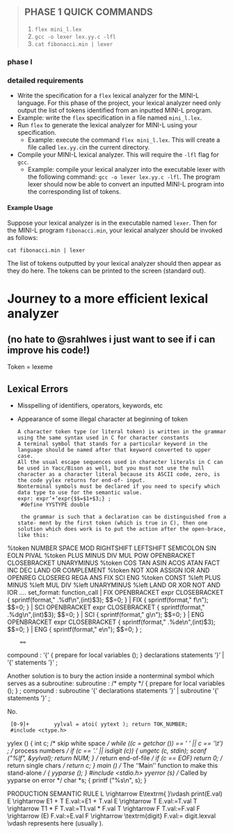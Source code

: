 > ## **PHASE 1 QUICK COMMANDS**
> 1. `flex mini_l.lex`
> 2. `gcc -o lexer lex.yy.c -lfl`
> 3. ` cat fibonacci.min | lexer `

### phase I
### detailed requirements
- Write the specification for a `flex` lexical analyzer for the MINI-L language. For this phase of the project, your lexical analyzer need only output the list of tokens identified from an inputted MINI-L program.
-   Example: write the `flex` specification in a file named `mini_l.lex`.
- Run `flex` to generate the lexical analyzer for MINI-L using your specification.
  - Example: execute the command `flex mini_l.lex`. This will create a file called `lex.yy.c`in the current directory.
- Compile your MINI-L lexical analyzer. This will require the `-lfl` flag for `gcc`.
  - Example: compile your lexical analyzer into the executable lexer with the following command: `gcc -o lexer lex.yy.c -lfl`. The program lexer should now be able to convert an inputted MINI-L program into the corresponding list of tokens. 

#### Example Usage
 Suppose your lexical analyzer is in the executable named `lexer`.
 Then for the MINI-L program `fibonacci.min`, your lexical analyzer should be invoked as follows:
```shell
cat fibonacci.min | lexer
```
 The list of tokens outputted by your lexical analyzer should then appear as they do here.
 The tokens can be printed to the screen (standard out). 

# Journey to a more efficient lexical analyzer
## (no hate to @srahlwes i just want to see if i can improve his code!)
Token = lexeme
## Lexical Errors
* Misspelling of identifiers, operators, keywords, etc
* Appearance of some illegal character at beginning of token

      A character token type (or literal token) is written in the grammar using the same syntax used in C for character constants
      A terminal symbol that stands for a particular keyword in the language should be named after that keyword converted to upper case.
      All the usual escape sequences used in character literals in C can be used in Yacc/Bison as well, but you must not use the null character as a character literal because its ASCII code, zero, is the code yylex returns for end-of- input.
      Nonterminal symbols must be declared if you need to specify which data type to use for the semantic value.
      expr: expr’+’expr{$$=$1+$3;} ;
       #define YYSTYPE double

       the grammar is such that a declaration can be distinguished from a state- ment by the first token (which is true in C), then one solution which does work is to put the action after the open-brace, like this:

%token NUMBER SPACE MOD RIGHTSHIFT LEFTSHIFT SEMICOLON SIN EOLN PIVAL
%token PLUS MINUS DIV MUL POW OPENBRACKET CLOSEBRACKET UNARYMINUS
%token COS TAN ASIN ACOS ATAN FACT INC DEC LAND OR COMPLEMENT
%token NOT XOR ASSIGN IOR AND OPENREG CLOSEREG REGA ANS FIX SCI ENG
%token CONST
%left PLUS MINUS
%left MUL DIV
%left UNARYMINUS
%left LAND OR XOR NOT AND IOR
....
set_format: function_call
        | FIX OPENBRACKET expr CLOSEBRACKET
              { sprintf(format,"
.%df\n",(int)$3); $$=0; }
        | FIX { sprintf(format,"
f\n"); $$=0; }
        | SCI OPENBRACKET expr CLOSEBRACKET
              { sprintf(format,"
.%dg\n",(int)$3); $$=0; }
        | SCI { sprintf(format,"
g\n"); $$=0; }
        | ENG OPENBRACKET expr CLOSEBRACKET
              { sprintf(format,"
.%de\n",(int)$3); $$=0; }
        | ENG { sprintf(format,"
e\n"); $$=0; }
        ;
        

        ==
compound : ’{’ { prepare for local variables (); } declarations statements ’}’
| ’{’ statements ’}’
;


Another solution is to bury the action inside a nonterminal symbol which serves as a subroutine:
subroutine : /* empty */
{ prepare for local variables (); }
;
compound : subroutine
’{’ declarations statements ’}’ | subroutine
’{’ statements ’}’
;


No.
	
     [0-9]+        yylval = atoi( yytext ); return TOK_NUMBER;
     #include <ctype.h>
yylex ()
{ int c;
  /* skip white space  */
  while ((c = getchar ()) == ’ ’ || c == ’\t’)
    ;
  /* process numbers   */
  if (c == ’.’ || isdigit (c))
    {
      ungetc (c, stdin);
      scanf ("%lf", &yylval);
      return NUM;
    }
  /* return end-of-file  */
  if (c == EOF)
    return 0;
  /* return single chars */
  return c;
}
main ()     /* The ‘‘Main’’ function to make this stand-alone  */
{
yyparse (); }
#include <stdio.h>
yyerror (s)  /* Called by yyparse on error */
char *s; {
  printf ("%s\n", s);
}

PRODUCTION
SEMANTIC RULE
L \rightarrow E\textrm{ }\vdash
print(E.val)
E \rightarrow E1 + T
E.val:=E1 + T.val
E \rightarrow T
E.val:=T.val
T \rightarrow T1 * F
T.val:=T1.val * F.val
T \rightarrow F
T.val:=F.val
F \rightarrow (E)
F.val:=E.val
F \rightarrow \textrm{digit}
F.val:= digit.lexval
\vdash represents <end of line> here (usually <end of input>).